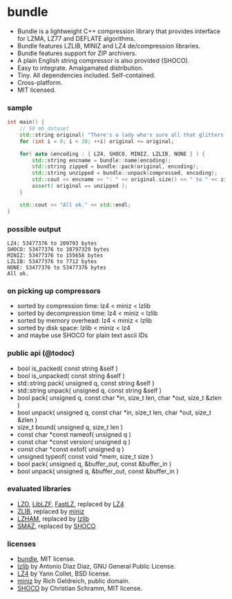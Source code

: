 bundle
======

- Bundle is a lightweight C++ compression library that provides interface for LZMA, LZ77 and DEFLATE algorithms.
- Bundle features LZLIB, MINIZ and LZ4 de/compression libraries.
- Bundle features support for ZIP archivers.
- A plain English string compressor is also provided (SHOCO).
- Easy to integrate. Amalgamated distribution.
- Tiny. All dependencies included. Self-contained.
- Cross-platform.
- MIT licensed.

### sample
```c++
int main() {
    // 50 mb dataset
    std::string original( "There's a lady who's sure all that glitters is gold" );
    for (int i = 0; i < 20; ++i) original += original;

    for( auto &encoding : { LZ4, SHOCO, MINIZ, LZLIB, NONE } ) {
        std::string encname = bundle::name(encoding);
        std::string zipped = bundle::pack(original, encoding);
        std::string unzipped = bundle::unpack(compressed, encoding);
        std::cout << encname << ": " << original.size() << " to " << zipped.size() << " bytes" << std::endl;
        assert( original == unzipped );
    }

    std::cout << "All ok." << std::endl;
}
```

### possible output
```
LZ4: 53477376 to 209793 bytes
SHOCO: 53477376 to 38797329 bytes
MINIZ: 53477376 to 155658 bytes
LZLIB: 53477376 to 7712 bytes
NONE: 53477376 to 53477376 bytes
All ok.
```

### on picking up compressors
- sorted by compression time: lz4 < miniz < lzlib
- sorted by decompression time: lz4 < miniz < lzlib
- sorted by memory overhead: lz4 < miniz < lzlib
- sorted by disk space: lzlib < miniz < lz4
- and maybe use SHOCO for plain text ascii IDs

### public api (@todoc)
- bool is_packed( const string &self )
- bool is_unpacked( const string &self )
- std::string pack( unsigned q, const string &self )
- std::string unpack( unsigned q, const string &self )
- bool pack( unsigned q, const char *in, size_t len, char *out, size_t &zlen )
- bool unpack( unsigned q, const char *in, size_t len, char *out, size_t &zlen )
- size_t bound( unsigned q, size_t len )
- const char *const nameof( unsigned q )
- const char *const version( unsigned q )
- const char *const extof( unsigned q )
- unsigned typeof( const void *mem, size_t size )
- bool pack( unsigned q, <T2> &buffer_out, const <T1> &buffer_in )
- bool unpack( unsigned q, <T2> &buffer_out, const <T1> &buffer_in )

### evaluated libraries
- [LZO](http://www.oberhumer.com/opensource/lzo/), [LibLZF](http://freshmeat.net/projects/liblzf), [FastLZ](http://fastlz.org/), replaced by [LZ4](https://code.google.com/p/lz4/)
- [ZLIB](http://www.zlib.net/), replaced by [miniz](https://code.google.com/p/miniz/)
- [LZHAM](https://code.google.com/p/lzham/), replaced by [lzlib](http://www.nongnu.org/lzip/lzlib.html)
- [SMAZ](https://github.com/antirez/smaz), replaced by [SHOCO](https://github.com/Ed-von-Schleck/shoco)

### licenses
- [bundle](https://github.com/r-lyeh/bundle), MIT license.
- [lzlib](http://www.nongnu.org/lzip/lzlib.html) by Antonio Diaz Diaz, GNU General Public License.
- [LZ4](https://code.google.com/p/lz4/) by Yann Collet, BSD license.
- [miniz](https://code.google.com/p/miniz/) by Rich Geldreich, public domain.
- [SHOCO](https://github.com/Ed-von-Schleck/shoco) by Christian Schramm, MIT license.
